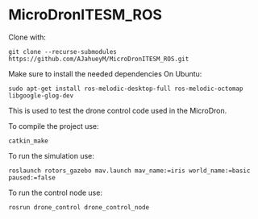 # MicroDronITESM_ROS
Clone with:
```
git clone --recurse-submodules https://github.com/AJahueyM/MicroDronITESM_ROS.git
```
Make sure to install the needed dependencies
On Ubuntu: 
```
sudo apt-get install ros-melodic-desktop-full ros-melodic-octomap libgoogle-glog-dev
```

This is used to test the drone control code used in the MicroDron.

To compile the project use:
```
catkin_make
```
To run the simulation use:
```
roslaunch rotors_gazebo mav.launch mav_name:=iris world_name:=basic paused:=false
```

To run the control node use:
```
rosrun drone_control drone_control_node
```
